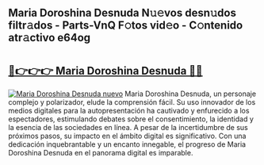 ## Maria Doroshina Desnuda N𝚞𝚎vos desn𝚞dos filtr𝚊dos - Parts-VnQ F𝚘tos vid𝚎o - C𝚘ntenido atr𝚊ctivo e64og

# <h2><a href="http://mb94c4.tromn.icu/?c=Maria+Doroshina+Desnuda">🔗👉👉👉 Maria Doroshina Desnuda 🔗🔗</a></h2>

[![Maria Doroshina Desnuda nuevo](https://i.imgur.com/pEAQMta.gif)](http://mb94c4.tromn.icu/?c=Maria+Doroshina+Desnuda)
Maria Doroshina Desnuda, un personaje complejo y polarizador, elude la comprensión fácil. Su uso innovador de los medios digitales para la autopresentación ha cautivado y enfurecido a los espectadores, estimulando debates sobre el consentimiento, la identidad y la esencia de las sociedades en línea. A pesar de la incertidumbre de sus próximos pasos, su impacto en el ámbito digital es significativo. Con una dedicación inquebrantable y un encanto innegable, el progreso de Maria Doroshina Desnuda en el panorama digital es imparable.

